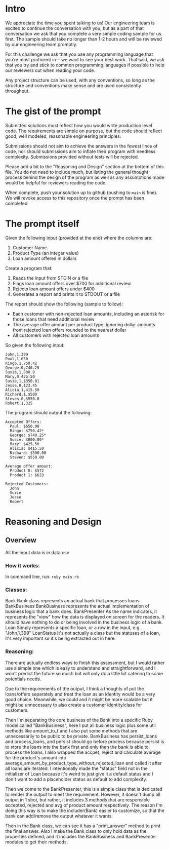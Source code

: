 # Intro
We appreciate the time you spent talking to us! Our engineering team is excited to continue the conversation with you, but as a part of that conversation we ask that you complete a very simple coding sample for us first. The sample should take no longer than 1-2 hours and will be reviewed by our engineering team promptly.

For this challenge we ask that you use any programming language that you’re most proficient in-- we want to see your best work. That said, we ask that you try and stick to common programming languages if possible to help our reviewers out when reading your code.

Any project structure can be used, with any conventions, so long as the structure and conventions make sense and are used consistently throughout.

# The gist of the prompt
Submitted solutions must reflect how you would write production level code. The requirements are simple on purpose, but the code should reflect good, well modeled, reasonable engineering principles.

Submissions should not aim to achieve the answers in the fewest lines of code, nor should submissions aim to inflate their program with needless complexity. Submissions provided without tests will be rejected.

Please add a bit to the "Reasoning and Design" section at the bottom of this file. You do not need to include much, but listing the general thought process behind the design of the program as well as any assumptions made would be helpful for reviewers reading the code.

When complete, push your solution up to github (pushing to `main` is fine). We will revoke access to this repository once the prompt has been completed.

# The prompt itself
Given the following input (provided at the end) where the columns are:
1. Customer Name
2. Product Type (an integer value)
3. Loan amount offered in dollars


Create a program that:
1. Reads the input from STDIN or a file
2. Flags loan amount offers over $700 for additional review
3. Rejects loan amount offers under $400
4. Generates a report and prints it to STDOUT or a file

The report should show the following (sample to follow):
- Each customer with non-rejected loan amounts, including an asterisk for those loans that need additional review
- The average offer amount per product type, ignoring dollar amounts from rejected loan offers rounded to the nearest dollar
- All customers with rejected loan amounts

So given the following input:

```
John,1,399
Paul,1,650
Ringo,1,750.42
George,0,740.25
Susie,1,800.0
Mary,0,425.50
Susie,1,$350.01
Jesse,0,123.45
Alicia,1,415.50
Richard,1,$500
Steven,0,$550.0
Robert,1,325
```


The program should output the following:

```
Accepted Offers:
  Paul: $650.00
  Ringo: $750.42*
  George: $740.25*
  Susie: $800.00*
  Mary: $425.50
  Alicia: $415.50
  Richard: $500.00
  Steven: $550.00

Average offer amount: 
  Product 0: $572
  Product 1: $623

Rejected Customers:
  John
  Suzie
  Jesse
  Robert
```

# Reasoning and Design

## Overview
All the input data is in data.csv
### How it works:
  In command line, run:
    ```
      ruby main.rb
    ```

### Classes:
  Bank
    Bank class represents an actual bank that processes loans
  BankBusiness
    BankBusiness represents the actual implementation of business logic that a bank does.
  BankPresenter
    As the name indicates, it represents the "view" how the data is displayed on screen for the readers. It should have nothing
    to do or being involved in the business logic of a bank.
  Loan
    Simply represents a specific loan, or a row in the input, e.g. "John,1,399"
  LoanStatus
    It's not actually a class but the statuses of a loan, it's very important so it's being extracted out in here.

### Reasoning:
  There are actually endless ways to finish this assessment, but I would rather use a simple one which is easy to understand and straightforward, and I won't predict the future so much but will only do a little bit catering to some potentials needs.

  Due to the requirements of the output, I think a thoughts of put the loans/offers separately and treat the loan as an identity would be a very good choice. Meanwhile, we could and it might be more scalable but it might be unnecessary to also create a customer identity/class for customers. 

  Then I'm separating the core business of the Bank into a specific Ruby model called "BankBusiness", here I put all business logic plus some util methods like amount_to_f and I 
  also put some methods that are unnecessarily to be public to be private. BankBusiness has persist_loans and process_loans, and persist should go before process because persist 
  is to store the loans into the bank first and only then the bank is able to process the loans. I also wrapped the accpet, reject and calculate average for the product's amount into average_amount_by_product_type_without_rejected_loan and called it after all loans are iterated. I intentionally made the "status" field not in the initializer of Loan because it's weird to just give it a default status and I don't want to add a placeholder status as default to add complexity.

  Then we come to the BankPresenter, this is a simple class that is dedicated to render the output to meet the requirement. However, it doesn't dump all output in 1 shot, but rather, it includes 3 methods that are responsible accepted, rejected and avg of product amount respectively. The reason I'm doing this way is to make the includer(Bank) easier to customize, so that the bank can add/remove the output whatever it wants.

  Then in the Bank class, we can see it has a "print_answer" method to print the final answer. Also I make the Bank class to only hold data as the properties defined, and it includes the BankBusiness and BankPresenter modules to get their methods.
